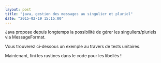 ```yaml
---
layout: post
title: "java, gestion des messages au singulier et pluriel"
date: "2015-02-19 15:15:00"
---
```

Java propose depuis longtemps la possibilité de gérer les singuliers/pluriels via MessageFormat.

Vous trouverez ci-dessous un exemple au travers de tests unitaires.

Maintenant, fini les rustines dans le code pour les libellés !

<script src="https://pastebin.com/embed_js/BZK15Rd9"></script>

<div style="height: 0; overflow: hidden;">java, messageformat, singulier, pluriel
</div>
